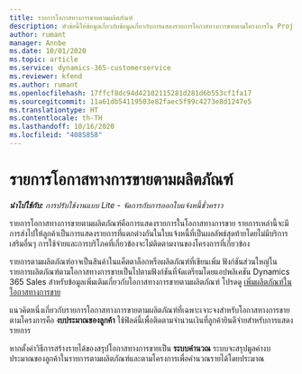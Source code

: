 ```yaml
---
title: รายการโอกาสทางการขายตามผลิตภัณฑ์
description: หัวข้อนี้ให้ข้อมูลเกี่ยวกับข้อมูลเกี่ยวกับการแสดงรายการโอกาสทางการขายตามโครงการใน Project Operations
author: rumant
manager: Annbe
ms.date: 10/01/2020
ms.topic: article
ms.service: dynamics-365-customerservice
ms.reviewer: kfend
ms.author: rumant
ms.openlocfilehash: 17ffcf8dc94d42102115281d281d6b553cf1fa17
ms.sourcegitcommit: 11a61db54119503e82faec5f99c4273e8d1247e5
ms.translationtype: HT
ms.contentlocale: th-TH
ms.lasthandoff: 10/16/2020
ms.locfileid: "4085858"
---
```

# <a name="product-based-opportunity-lines"></a>รายการโอกาสทางการขายตามผลิตภัณฑ์

_**นำไปใช้กับ:** การปรับใช้งานแบบ Lite - จัดการกับการออกใบแจ้งหนี้ชั่วคราว_

รายการโอกาสทางการขายตามผลิตภัณฑ์คือการแสดงรายการในโอกาสทางการขาย รายการเหล่านี้จะมีการส่งไปให้ลูกค้าเป็นการแสดงรายการที่แตกต่างกันในใบแจ้งหนี้ที่เป็นผลลัพธ์สุดท้ายโดยไม่มีบริการเสริมอื่นๆ การใช้จ่ายและการบริโภคที่เกี่ยวข้องจะไม่ติดตามงานของโครงการที่เกี่ยวข้อง

รายการตามผลิตภัณฑ์อาจเป็นสินค้าในแค็ตตาล็อกหรือผลิตภัณฑ์ที่เขียนเพิ่ม ฟังก์ชันส่วนใหญ่ในรายการผลิตภัณฑ์ตามโอกาสทางการขายเป็นไปตามฟังก์ชันที่จัดเตรียมโดยแอปพลิเคชัน Dynamics 365 Sales สำหรับข้อมูลเพิ่มเติมเกี่ยวกับโอกาสทางการขายตามผลิตภัณฑ์ โปรดดู [เพิ่มผลิตภัณฑ์ในโอกาสทางการขาย](https://docs.microsoft.com/dynamics365/sales-enterprise/add-products-opportunity)

แนวคิดหนึ่งเกี่ยวกับรายการโอกาสทางการขายตามผลิตภัณฑ์ที่เฉพาะเจาะจงสำหรับโอกาสทางการขายตามโครงการคือ **งบประมาณของลูกค้า** ใช้ฟิลด์นี้เพื่อติดตามจำนวนเงินที่ลูกค้ายินดีจ่ายสำหรับการแสดงรายการ

หากตั้งค่าวิธีการสร้างรายได้ของสรุปโอกาสทางการขายเป็น **ระบบคำนวณ** ระบบจะสรุปมูลค่างบประมาณของลูกค้าในรายการตามผลิตภัณฑ์และตามโครงการเพื่อคำนวณรายได้โดยประมาณ
